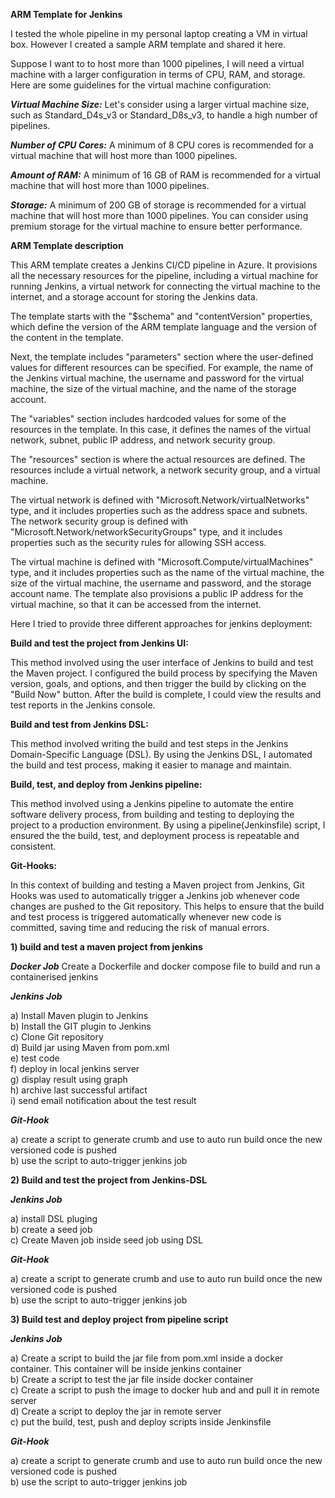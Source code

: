 **ARM Template for Jenkins**

I tested the whole pipeline in my personal laptop creating a VM in virtual box. However I created a sample ARM template and shared it here.

Suppose I want to to host more than 1000 pipelines, I will need a virtual machine with a larger configuration in terms of CPU, RAM, and storage. Here are some guidelines for the virtual machine configuration:

***Virtual Machine Size:*** Let's consider using a larger virtual machine size, such as Standard_D4s_v3 or Standard_D8s_v3, to handle a high number of pipelines.

***Number of CPU Cores:*** A minimum of 8 CPU cores is recommended for a virtual machine that will host more than 1000 pipelines.

***Amount of RAM:*** A minimum of 16 GB of RAM is recommended for a virtual machine that will host more than 1000 pipelines.

***Storage:*** A minimum of 200 GB of storage is recommended for a virtual machine that will host more than 1000 pipelines. You can consider using premium storage for the virtual machine to ensure better performance.

**ARM Template description**

This ARM template creates a Jenkins CI/CD pipeline in Azure. It provisions all the necessary resources for the pipeline, including a virtual machine for running Jenkins, a virtual network for connecting the virtual machine to the internet, and a storage account for storing the Jenkins data.

The template starts with the "$schema" and "contentVersion" properties, which define the version of the ARM template language and the version of the content in the template.

Next, the template includes "parameters" section where the user-defined values for different resources can be specified. For example, the name of the Jenkins virtual machine, the username and password for the virtual machine, the size of the virtual machine, and the name of the storage account.

The "variables" section includes hardcoded values for some of the resources in the template. In this case, it defines the names of the virtual network, subnet, public IP address, and network security group.

The "resources" section is where the actual resources are defined. The resources include a virtual network, a network security group, and a virtual machine.

The virtual network is defined with "Microsoft.Network/virtualNetworks" type, and it includes properties such as the address space and subnets. The network security group is defined with "Microsoft.Network/networkSecurityGroups" type, and it includes properties such as the security rules for allowing SSH access.

The virtual machine is defined with "Microsoft.Compute/virtualMachines" type, and it includes properties such as the name of the virtual machine, the size of the virtual machine, the username and password, and the storage account name. The template also provisions a public IP address for the virtual machine, so that it can be accessed from the internet.

Here I tried to provide three different approaches for jenkins deployment:

**Build and test the project from Jenkins UI:** 

This method involved using the user interface of Jenkins to build and test the Maven project. I configured the build process by specifying the Maven version, goals, and options, and then trigger the build by clicking on the "Build Now" button. After the build is complete, I could view the results and test reports in the Jenkins console.

**Build and test from Jenkins DSL:** 

This method involved writing the build and test steps in the Jenkins Domain-Specific Language (DSL). By using the Jenkins DSL, I automated the build and test process, making it easier to manage and maintain.

**Build, test, and deploy from Jenkins pipeline:** 

This method involved using a Jenkins pipeline to automate the entire software delivery process, from building and testing to deploying the project to a production environment. By using a pipeline(Jenkinsfile) script, I ensured the the build, test, and deployment process is repeatable and consistent.

**Git-Hooks:** 

In this context of building and testing a Maven project from Jenkins, Git Hooks was used to automatically trigger a Jenkins job whenever code changes are pushed to the Git repository. This helps to ensure that the build and test process is triggered automatically whenever new code is committed, saving time and reducing the risk of manual errors.


**1) build and test a maven project from jenkins**

***Docker Job***
  Create a Dockerfile and docker compose file to build and run a containerised jenkins

***Jenkins Job***

  a) Install Maven plugin to Jenkins<br />
  b) Install the GIT plugin to Jenkins<br />
  c) Clone Git repository <br />
  d) Build jar using Maven from pom.xml<br />
  e) test code<br />
  f) deploy in local jenkins server<br />
  g) display result using graph<br />
  h) archive last successful artifact<br />
  i) send email notification about the test result<br />
  
***Git-Hook***

  a) create a script to generate crumb and use to auto run build once the new versioned code is pushed<br />
  b) use the script to auto-trigger jenkins job<br />

**2) Build and test the project from Jenkins-DSL**

***Jenkins Job***

  a) install DSL pluging<br />
  b) create a seed job<br />
  c) Create Maven job inside seed job using DSL<br />

***Git-Hook***

  a) create a script to generate crumb and use to auto run build once the new versioned code is pushed<br />
  b) use the script to auto-trigger jenkins job<br />

**3) Build test and deploy project from pipeline script**

***Jenkins Job***

  a) Create a script to build the jar file from pom.xml inside a docker container. This container will be inside jenkins container<br />
  b) Create a script to test the jar file inside docker container<br />
  c) Create a script to push the image to docker hub and and pull it in remote server<br />
  d) Create a script to deploy the jar in remote server<br />
  c) put the build, test, push and deploy scripts inside Jenkinsfile<br />
  
***Git-Hook***

  a) create a script to generate crumb and use to auto run build once the new versioned code is pushed<br />
  b) use the script to auto-trigger jenkins job<br />

